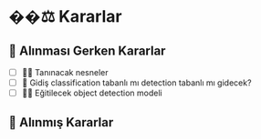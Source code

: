 # ��‍⚖️ Kararlar

## 📃 Alınması Gerken Kararlar

* [ ] 🕵️‍♀️ Tanınacak nesneler
* [ ] 🤔 Gidiş classification tabanlı mı detection tabanlı mı gidecek?
* [ ] 👩‍🏫 Eğitilecek object detection modeli 

## 🚀 Alınmış Kararlar



